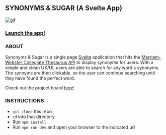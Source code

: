## SYNONYMS & SUGAR (A Svelte App)

![gif](https://media.giphy.com/media/gjwueQNNGRAx3vhxtg/giphy.gif)

### [Launch the app!](http://synonyms-and-sugar.surge.sh/)

### ABOUT
Synonyms & Sugar is a single page [Svelte](https://svelte.dev/) application that hits the [Merriam-Webster Collegiate Thesaurus API](https://dictionaryapi.com/products/api-collegiate-thesaurus) to display synonyms for users. With a simple and clean UX/UI, users are able to search for any word's synonyms. The synoyms are then clickable, so the user can continue searching until they have found the perfect word.

Check out the project board [here](https://github.com/kaylaewood/synonyms-sugar/projects/1)!

### INSTRUCTIONS
- `git clone` this repo
- `cd` into that directory
- Run `npm install`
- Run `npm run dev` and open your browser to the indicated url
